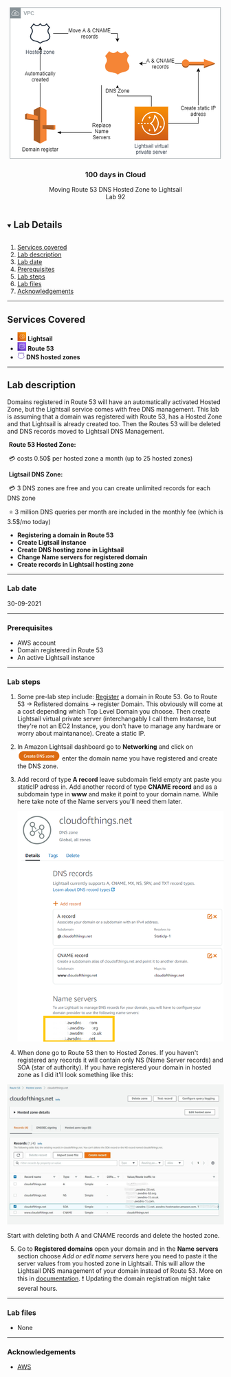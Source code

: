 <br />
<p align="center">
  <a href="https://github.com/CloudedThings/100-Days-in-Cloud">
    <img src="img/diagram.png" alt="cloudofthings" width="492" height="352">
  </a>


  <h3 align="center">100 days in Cloud</h3>

  <p align="center">
    Moving Route 53 DNS Hosted Zone to Lightsail
    <br />
    Lab 92
    <br />
  </p>

</p>

<details open="open">
  <summary><h2 style="display: inline-block">Lab Details</h2></summary>
  <ol>
    <li><a href="#services-covered">Services covered</a>
    <li><a href="#lab-description">Lab description</a></li>
    </li>
    <li><a href="#lab-date">Lab date</a></li>
    <li><a href="#prerequisites">Prerequisites</a></li>    
    <li><a href="#lab-steps">Lab steps</a></li>
    <li><a href="#lab-files">Lab files</a></li>
    <li><a href="#acknowledgements">Acknowledgements</a></li>
  </ol>
</details>

---

## Services Covered
* <img src="img\image-20210930143233301.png" alt="image-20210930143233301" style="zoom:25%;" /> **Lightsail**
* <img src="img\image-20210930143342676.png" alt="image-20210930143342676" style="zoom:25%;" /> **Route 53**
* <img src="img\image-20210930143430218.png" alt="image-20210930143430218" style="zoom:35%;" /> **DNS hosted zones**

---

## Lab description
Domains registered in Route 53 will have an automatically activated Hosted Zone, but the Lightsail service comes with free DNS management. This lab is assuming that a domain was registered with Route 53, has a Hosted Zone and that Lightsail is already created too. Then the Routes 53 will be deleted and DNS records moved to Lightsail DNS Management.

​	**Route 53 Hosted Zone:**

​			:credit_card: costs 0.50$ per hosted zone a month (up to 25 hosted zones)

​	**Ligtsail DNS Zone:**

​			:credit_card: 3 DNS zones are free and you can create unlimited records for each DNS zone

​			:star: 3 million DNS queries per month are included in the monthly fee (which is 3.5$/mo today)



* **Registering a domain in Route 53**
* **Create Ligtsail instance**
* **Create DNS hosting zone in Lightsail**
* **Change Name servers for registered domain**
* **Create records in Lightsail hosting zone**

---

### Lab date
30-09-2021

---

### Prerequisites
* AWS account
* Domain registered in Route 53
* An active Lightsail instance

---

### Lab steps
1. Some pre-lab step include: [Register](https://docs.aws.amazon.com/Route53/latest/DeveloperGuide/domain-register.html) a domain in Route 53. Go to Route 53 -> Refistered domains -> register Domain. This obviously will come at a cost depending which Top Level Domain you choose. Then create Lightsail virtual private server (interchangably I call them Instanse, but they're not an EC2 Instance, you don't have to manage any hardware or worry about maintanance). Create a static IP. 

2. In Amazon Lightsail dashboard go to **Networking** and click on <img src="img\image-20210930144342057.png" alt="image-20210930144342057" style="zoom:67%;" /> enter the domain name you have registered and create the DNS zone.  

3. Add record of type **A record** leave subdomain field empty ant paste you staticIP adress in. Add another record of type **CNAME record** and as a subdomain type in **www** and make it point to your domain name. While here take note of the Name servers you'll need them later.

   ![image-20210930150720264](img\image-20210930150720264.png)

4.  When done go to Route 53 then to Hosted Zones. If you haven't registered any records it will contain only NS (Name Server records) and SOA (star of authority). If you have registered your domain in hosted zone as I did it'll look something like this:

   ![image-20210930145246814](img\image-20210930145246814.png)

   Start with deleting both A and CNAME records and delete the hosted zone.

5. Go to **Registered domains** open your domain and in the **Name servers** section choose *Add or edit name servers* here you need to paste it the server values from you hosted zone in Lightsail. This will allow the Lightsail DNS management of your domain instead of Route 53. More on this in [documentation](https://docs.aws.amazon.com/Route53/latest/DeveloperGuide/domain-name-servers-glue-records.html#domain-name-servers-glue-records-adding-changing). :exclamation: Updating the domain registration might take several hours.
---

### Lab files
* None

---

### Acknowledgements
* [AWS](https://docs.aws.amazon.com/Route53/latest/DeveloperGuide/domain-name-servers-glue-records.html#domain-name-servers-glue-records-adding-changing)

